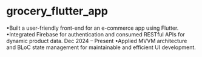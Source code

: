 # grocery_flutter_app

•Built a user-friendly front-end for an e-commerce app using Flutter.  
•Integrated Firebase for authentication and consumed RESTful APIs for dynamic product data. 
Dec 2024 – Present
•Applied MVVM architecture and BLoC state management for maintainable and efficient UI development.
